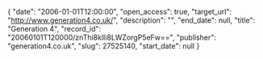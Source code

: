 {
  "date": "2006-01-01T12:00:00", 
  "open_access": true, 
  "target_url": "http://www.generation4.co.uk/", 
  "description": "", 
  "end_date": null, 
  "title": "Generation 4", 
  "record_id": "20060101T120000/znThi8klIi8LWZorgP5eFw==", 
  "publisher": "generation4.co.uk", 
  "slug": 27525140, 
  "start_date": null
}

